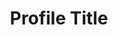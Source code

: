---
title: "Profile Title"
badges: ["Badge","Badge", "Badge"]
description: "Lorem ipsum dolor sit amet consectetur. Ac porta nisl gravida ut eu volutpat leo. Sed in suscipit morbi volutpat. Nulla id eget massa dignissim."
image: "/public/images/project.webp"
---